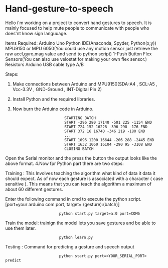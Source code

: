 # Hand-gesture-to-speech
Hello i'm working on a project to convert hand gestures to speech. It is mainly focused to help mute people to communicate with people who does'nt know sign languuage.

Items Required:
Arduino Uno
Python IDE(Anaconda, Spyder, Python(x,y))
MPU9150 or MPU 6050(You could use any motion sensor just retrieve the raw accl,gyro,mag value and send to python script)
1-Push Button
Flex Sensors(You can also use velostat for making your own flex sensor.)
Resistors
Arduino USB cable type A/B

Steps:
1. Make connections between Arduino and MPU9150(SDA-A4 , SCL-A5 , Vcc-3.3V , GND-Ground , INT-Digital Pin 2)
2. Install Python and the required libraries.
3. Now burn the Arduino code in Arduino.

                              STARTING BATCH
                              START -296 280 17140 -501 225 -1154 END
                              START 724 152 16228 -396 298 -176 END
                              START 372 16 16740 -346 219 -180 END
                              ...
                              START 1096 1200 16644 -206 288 -2445 END
                              START 1632 1060 16104 -290 95 -3108 END
                              CLOSING BATCH

Open the Serial monitor and the press the button the output looks like the above format.
 4.Now fpr Python part there are two steps:
 
  
  Training : This Involves teaching the algorithm what kind of data it data it should expect. As of now each gesture is associated with   a character ( case sensitive ). This means that you can teach the algorithm a maximum of about 60 different gestures.
  
  Enter the following command in cmd to execute the python script. [port=your arduino com port, target= (gesture):(batch)]
                            
                            python start.py target=a:0 port=COM6
  
  Train the model: trainign the model lets you save gestures and be able to use them later.
                            
                            python learn.py
    
  Testing : Command for predictng a gesture and speech output
  
                            python start.py port=<YOUR_SERIAL_PORT> predict
  
